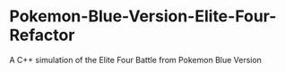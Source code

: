 # Pokemon-Blue-Version-Elite-Four-Refactor
A C++ simulation of the Elite Four Battle from Pokemon Blue Version
